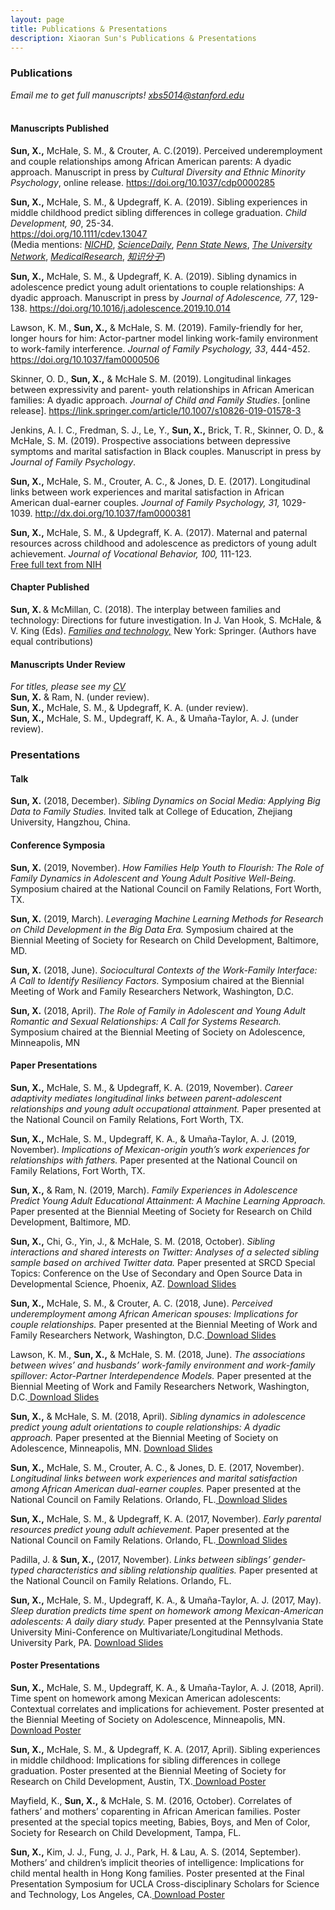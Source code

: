 ```yaml
---
layout: page
title: Publications & Presentations
description: Xiaoran Sun's Publications & Presentations
---
```




### Publications
*Email me to get full manuscripts! xbs5014@stanford.edu*<br/>
  <br/>
#### Manuscripts Published
<b>Sun, X.,</b> McHale, S. M., & Crouter, A. C.(2019). Perceived underemployment and couple relationships among African American parents: A dyadic approach. Manuscript in press by *Cultural Diversity and Ethnic Minority Psychology*, online release. <a href="https://doi.org/10.1037/cdp0000285">https://doi.org/10.1037/cdp0000285</a>
<br/>

<b>Sun, X.,</b> McHale, S. M., & Updegraff, K. A. (2019). Sibling experiences in middle childhood predict sibling differences in college graduation. *Child Development, 90*, 25-34. <br/> <a href="https://doi.org/10.1111/cdev.13047">https://doi.org/10.1111/cdev.13047</a><br/>
(Media mentions: <a href="https://www.nichd.nih.gov/newsroom/releases/062618-siblings">*NICHD*</a>, <a href="https://www.sciencedaily.com/releases/2018/04/180417115808.htm">*ScienceDaily*</a>, <a href="https://news.psu.edu/story/524771/2018/06/18/research/childhood-sibling-dynamics-may-predict-differences-college">*Penn State News*</a>, <a href="https://www.tun.com/blog/sibling-relationships-predict-educational-success/">*The University Network*</a>, <a href="https://medicalresearch.com/author-interviews/sibling-closeness-in-middle-school-predicts-differences-in-college-graduation/42678/">*MedicalResearch*</a>, <a href="http://www.zhishifenzi.com/depth/depth/4726.html">*知识分子*</a>)
  <br/>

<b>Sun, X.,</b> McHale, S. M., & Updegraff, K. A. (2019). Sibling dynamics in adolescence predict young adult orientations to couple relationships: A dyadic approach. Manuscript in press by *Journal of Adolescence, 77*, 129-138. <a href="https://www.sciencedirect.com/science/article/pii/S0140197119301824">https://doi.org/10.1016/j.adolescence.2019.10.014</a>
<br/>

Lawson, K. M., <b>Sun, X.,</b> & McHale, S. M. (2019). Family-friendly for her, longer hours for him: Actor-partner model linking work-family environment to work-family interference. *Journal of Family Psychology, 33*, 444-452. <a href="https://doi.org/10.1037/fam0000506">https://doi.org/10.1037/fam0000506</a>
<br/>

Skinner, O. D., <b>Sun, X.,</b> & McHale S. M. (2019). Longitudinal linkages between expressivity and parent- youth relationships in African American families: A dyadic approach. *Journal of Child and Family Studies*. [online release]. <a href="https://link.springer.com/article/10.1007/s10826-019-01578-3">https://link.springer.com/article/10.1007/s10826-019-01578-3</a>
<br/>

Jenkins, A. I. C., Fredman, S. J., Le, Y., <b>Sun, X.,</b> Brick, T. R., Skinner, O. D., & McHale, S. M. (2019). Prospective associations between depressive symptoms and marital satisfaction in Black couples. Manuscript in press by *Journal of Family Psychology*.
<br/>

<b>Sun, X.,</b> McHale, S. M., Crouter, A. C., & Jones, D. E. (2017). Longitudinal links between work experiences and marital satisfaction in African American dual-earner couples. *Journal of Family Psychology, 31,* 1029-1039. <a href="http://dx.doi.org/10.1037/fam0000381">http://dx.doi.org/10.1037/fam0000381</a>
  <br/>

<b>Sun, X.,</b> McHale, S. M., & Updegraff, K. A. (2017). Maternal and paternal resources across childhood and adolescence as predictors of young adult achievement. *Journal of Vocational Behavior, 100,* 111-123. <br/> <a href="https://www.ncbi.nlm.nih.gov/pubmed/28983122"> Free full text from NIH</a>
  <br/>

#### Chapter Published
<b>Sun, X. </b>& McMillan, C. (2018). The interplay between families and technology: Directions for future investigation. In J. Van Hook, S. McHale, & V. King (Eds). <a href="https://www.springer.com/fr/book/9783319955391"> *Families and technology,*</a> New York: Springer. (Authors have equal contributions)
  <br/>

#### Manuscripts Under Review
*For titles, please see my <a href="https://xiaoransun.github.io/assets/Sun_VITA.pdf">CV</a>*
  <br/>
<b>Sun, X.</b> & Ram, N. (under review).<br/>
<b>Sun, X.,</b> McHale, S. M., & Updegraff, K. A. (under review). <br/>
<b>Sun, X.,</b> McHale, S. M., Updegraff, K. A., & Umaña-Taylor, A. J. (under review). <br/>

### Presentations

#### Talk
<b>Sun, X.</b> (2018, December). *Sibling Dynamics on Social Media: Applying Big Data to Family Studies.* Invited talk at College of Education, Zhejiang University, Hangzhou, China.
<br/>

#### Conference Symposia
<b>Sun, X.</b> (2019, November). *How Families Help Youth to Flourish: The Role of Family Dynamics in Adolescent and Young Adult Positive Well-Being.* Symposium chaired at the National Council on Family Relations, Fort Worth, TX.
<br/>

<b>Sun, X.</b> (2019, March). *Leveraging Machine Learning Methods for Research on Child Development in the Big Data Era.* Symposium chaired at the Biennial Meeting of Society for Research on Child Development, Baltimore, MD.
<br/>

<b>Sun, X.</b> (2018, June). *Sociocultural Contexts of the Work-Family Interface: A Call to Identify Resiliency Factors.* Symposium chaired at the Biennial Meeting of Work and Family Researchers Network, Washington, D.C.
<br/>

<b>Sun, X.</b> (2018, April). *The Role of Family in Adolescent and Young Adult Romantic and Sexual Relationships: A Call for Systems Research.* Symposium chaired at the Biennial Meeting of Society on Adolescence, Minneapolis, MN
<br/>

#### Paper Presentations
<b>Sun, X.,</b> McHale, S. M., & Updegraff, K. A. (2019, November). *Career adaptivity mediates longitudinal links between parent-adolescent relationships and young adult occupational attainment.* Paper presented at the National Council on Family Relations, Fort Worth, TX.
<br/>

<b>Sun, X.,</b> McHale, S. M., Updegraff, K. A., & Umaña-Taylor, A. J. (2019, November). *Implications of Mexican-origin youth’s work experiences for relationships with fathers.* Paper presented at the National Council on Family Relations, Fort Worth, TX.
<br/>

<b>Sun, X.,</b> & Ram, N. (2019, March). *Family Experiences in Adolescence Predict Young Adult Educational Attainment: A Machine Learning Approach.* Paper presented at the Biennial Meeting of Society for Research on Child Development, Baltimore, MD.
<br/>

<b>Sun, X.,</b> Chi, G., Yin, J., & McHale, S. M. (2018, October). *Sibling interactions and shared interests on Twitter: Analyses of a selected sibling sample based on archived Twitter data.* Paper presented at SRCD Special Topics: Conference on the Use of Secondary and Open Source Data in Developmental Science, Phoenix, AZ. <a href="../assets/Sun Twitter DevSec 2018-10-4.pptx"> Download Slides</a>
<br/>

<b>Sun, X.,</b> McHale, S. M., & Crouter, A. C. (2018, June). *Perceived underemployment among African American spouses: Implications for couple relationships.* Paper presented at the Biennial Meeting of Work and Family Researchers Network, Washington, D.C.<a href="../assets/Sun WFRN underemployment 2018-6-12.pptx"> Download Slides</a>
<br/>

Lawson, K. M., <b>Sun, X.,</b> & McHale, S. M. (2018, June). *The associations between wives’ and husbands’ work-family environment and work-family spillover: Actor-Partner Interdependence Models.* Paper presented at the Biennial Meeting of Work and Family Researchers Network, Washington, D.C.<a href="../assets/Lawson, Sun, McHale WFRN Presentation (2018).pptx"> Download Slides</a>
<br/>

<b>Sun, X.,</b> & McHale, S. M. (2018, April). *Sibling dynamics in adolescence predict young adult orientations to couple relationships: A dyadic approach.* Paper presented at the Biennial Meeting of Society on Adolescence, Minneapolis, MN. <a href="../assets/Sun SRA sib-romantic 2018-3-28.pptx"> Download Slides</a>
<br/>

<b>Sun, X.,</b> McHale, S. M., Crouter, A. C., & Jones, D. E. (2017, November). *Longitudinal links between work experiences and marital satisfaction among African American dual-earner couples.* Paper presented at the National Council on Family Relations. Orlando, FL.<a href="../assets/Sun NCFR work-mar APIM 2017-11-5.pptx"> Download Slides</a>
<br/>

<b>Sun, X.,</b> McHale, S. M., & Updegraff, K. A. (2017, November). *Early parental resources predict young adult achievement.* Paper presented at the National Council on Family Relations. Orlando, FL.<a href="../assets/Sun NCFR achievement 2017-11-5.pptx"> Download Slides</a>
<br/>

Padilla, J. & <b>Sun, X.,</b> (2017, November). *Links between siblings’ gender-typed characteristics and sibling relationship qualities.* Paper presented at the National Council on Family Relations. Orlando, FL.
<br/>

<b>Sun, X.,</b> McHale, S. M., Updegraff, K. A., & Umaña-Taylor, A. J. (2017, May). *Sleep duration predicts time spent on homework among Mexican-American adolescents: A daily diary study.* Paper presented at the Pennsylvania State University Mini-Conference on Multivariate/Longitudinal Methods. University Park, PA. <a href="../assets/Sun sleep and hmwk 2017-5-1.pptx"> Download Slides</a>
<br/>

#### Poster Presentations
<b>Sun, X.,</b> McHale, S. M., Updegraff, K. A., & Umaña-Taylor, A. J. (2018, April). Time spent on homework among Mexican American adolescents: Contextual correlates and implications for achievement. Poster presented at the Biennial Meeting of Society on Adolescence, Minneapolis, MN. <a href="../assets/Sun culture hmwk juntos SRA 2018-4-2.pdf"> Download Poster</a>
<br/>

<b>Sun, X.,</b> McHale, S. M., & Updegraff, K. A. (2017, April). Sibling experiences in middle childhood: Implications for sibling differences in college graduation. Poster presented at the Biennial Meeting of Society for Research on Child Development, Austin, TX.<a href="../assets/Sun sibling sim-diff SRCD 2017-4-3.pdf"> Download Poster</a>
<br/>

Mayfield, K., <b>Sun, X.,</b> & McHale, S. M. (2016, October). Correlates of fathers’ and mothers’ coparenting in African American families. Poster presented at the special topics meeting, Babies, Boys, and Men of Color, Society for Research on Child Development, Tampa, FL. 
<br/>

<b>Sun, X.,</b> Kim, J. J., Fung, J. J., Park, H. & Lau, A. S. (2014, September). Mothers’ and children’s implicit theories of intelligence: Implications for child mental health in Hong Kong families. Poster presented at the Final Presentation Symposium for UCLA Cross-disciplinary Scholars for Science and Technology, Los Angeles, CA.<a href="../assets/Sun_TOI.jpg"> Download Poster</a><br/>
<br/>



<!-- Note: this is how to write a comment in HTML. Everything in here won't show up on your webpage.-->

<!--
To increase the size of the title, use fewer # in front of the paper title.
To decrease the size of the title, use more #. 
To remove the italics, remove the * before and after the description
To remove the underline from the title, remove the <u> tags (<u> and </u>)
-->
